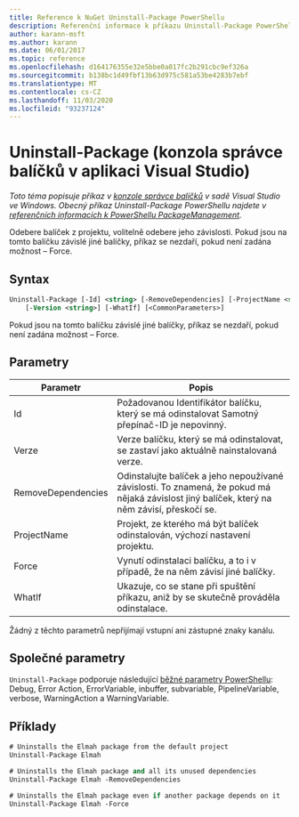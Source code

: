 ```yaml
---
title: Reference k NuGet Uninstall-Package PowerShellu
description: Referenční informace k příkazu Uninstall-Package PowerShellu v konzole správce balíčků NuGet v aplikaci Visual Studio.
author: karann-msft
ms.author: karann
ms.date: 06/01/2017
ms.topic: reference
ms.openlocfilehash: d164176355e32e5bbe0a017fc2b291cbc9ef326a
ms.sourcegitcommit: b138bc1d49fbf13b63d975c581a53be4283b7ebf
ms.translationtype: MT
ms.contentlocale: cs-CZ
ms.lasthandoff: 11/03/2020
ms.locfileid: "93237124"
---
```

# <a name="uninstall-package-package-manager-console-in-visual-studio"></a>Uninstall-Package (konzola správce balíčků v aplikaci Visual Studio)

*Toto téma popisuje příkaz v [konzole správce balíčků](../../consume-packages/install-use-packages-powershell.md) v sadě Visual Studio ve Windows. Obecný příkaz Uninstall-Package PowerShellu najdete v [referenčních informacích k PowerShellu PackageManagement](/powershell/module/packagemanagement/?view=powershell-6).*

Odebere balíček z projektu, volitelně odebere jeho závislosti. Pokud jsou na tomto balíčku závislé jiné balíčky, příkaz se nezdaří, pokud není zadána možnost – Force.

## <a name="syntax"></a>Syntax

```ps
Uninstall-Package [-Id] <string> [-RemoveDependencies] [-ProjectName <string>] [-Force]
    [-Version <string>] [-WhatIf] [<CommonParameters>]
```

Pokud jsou na tomto balíčku závislé jiné balíčky, příkaz se nezdaří, pokud není zadána možnost – Force.

## <a name="parameters"></a>Parametry

| Parametr | Popis |
| --- | --- |
| Id | Požadovanou Identifikátor balíčku, který se má odinstalovat Samotný přepínač-ID je nepovinný. |
| Verze | Verze balíčku, který se má odinstalovat, se zastaví jako aktuálně nainstalovaná verze. |
| RemoveDependencies | Odinstalujte balíček a jeho nepoužívané závislosti. To znamená, že pokud má nějaká závislost jiný balíček, který na něm závisí, přeskočí se. |
| ProjectName | Projekt, ze kterého má být balíček odinstalován, výchozí nastavení projektu. |
| Force | Vynutí odinstalaci balíčku, a to i v případě, že na něm závisí jiné balíčky. |
| WhatIf | Ukazuje, co se stane při spuštění příkazu, aniž by se skutečně prováděla odinstalace. |

Žádný z těchto parametrů nepřijímají vstupní ani zástupné znaky kanálu.

## <a name="common-parameters"></a>Společné parametry

`Uninstall-Package` podporuje následující [běžné parametry PowerShellu](/powershell/module/microsoft.powershell.core/about/about_commonparameters): Debug, Error Action, ErrorVariable, inbuffer, subvariable, PipelineVariable, verbose, WarningAction a WarningVariable.

## <a name="examples"></a>Příklady

```ps
# Uninstalls the Elmah package from the default project
Uninstall-Package Elmah

# Uninstalls the Elmah package and all its unused dependencies
Uninstall-Package Elmah -RemoveDependencies 

# Uninstalls the Elmah package even if another package depends on it
Uninstall-Package Elmah -Force
```